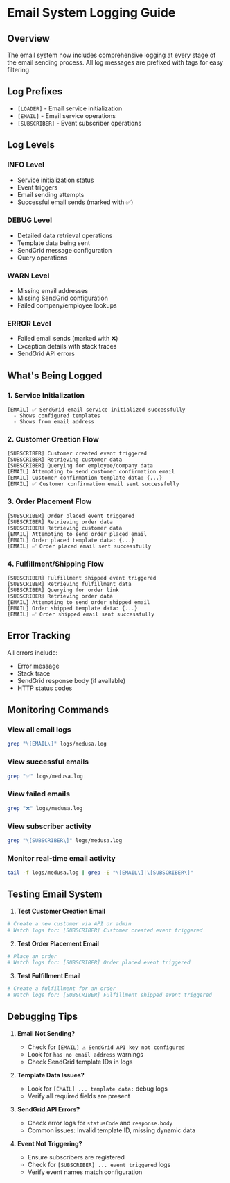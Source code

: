 # Email System Logging Guide

## Overview
The email system now includes comprehensive logging at every stage of the email sending process. All log messages are prefixed with tags for easy filtering.

## Log Prefixes
- `[LOADER]` - Email service initialization
- `[EMAIL]` - Email service operations
- `[SUBSCRIBER]` - Event subscriber operations

## Log Levels

### INFO Level
- Service initialization status
- Event triggers
- Email sending attempts
- Successful email sends (marked with ✅)

### DEBUG Level
- Detailed data retrieval operations
- Template data being sent
- SendGrid message configuration
- Query operations

### WARN Level
- Missing email addresses
- Missing SendGrid configuration
- Failed company/employee lookups

### ERROR Level
- Failed email sends (marked with ❌)
- Exception details with stack traces
- SendGrid API errors

## What's Being Logged

### 1. Service Initialization
```
[EMAIL] ✅ SendGrid email service initialized successfully
  - Shows configured templates
  - Shows from email address
```

### 2. Customer Creation Flow
```
[SUBSCRIBER] Customer created event triggered
[SUBSCRIBER] Retrieving customer data
[SUBSCRIBER] Querying for employee/company data
[EMAIL] Attempting to send customer confirmation email
[EMAIL] Customer confirmation template data: {...}
[EMAIL] ✅ Customer confirmation email sent successfully
```

### 3. Order Placement Flow
```
[SUBSCRIBER] Order placed event triggered
[SUBSCRIBER] Retrieving order data
[SUBSCRIBER] Retrieving customer data
[EMAIL] Attempting to send order placed email
[EMAIL] Order placed template data: {...}
[EMAIL] ✅ Order placed email sent successfully
```

### 4. Fulfillment/Shipping Flow
```
[SUBSCRIBER] Fulfillment shipped event triggered
[SUBSCRIBER] Retrieving fulfillment data
[SUBSCRIBER] Querying for order link
[SUBSCRIBER] Retrieving order data
[EMAIL] Attempting to send order shipped email
[EMAIL] Order shipped template data: {...}
[EMAIL] ✅ Order shipped email sent successfully
```

## Error Tracking
All errors include:
- Error message
- Stack trace
- SendGrid response body (if available)
- HTTP status codes

## Monitoring Commands

### View all email logs
```bash
grep "\[EMAIL\]" logs/medusa.log
```

### View successful emails
```bash
grep "✅" logs/medusa.log
```

### View failed emails
```bash
grep "❌" logs/medusa.log
```

### View subscriber activity
```bash
grep "\[SUBSCRIBER\]" logs/medusa.log
```

### Monitor real-time email activity
```bash
tail -f logs/medusa.log | grep -E "\[EMAIL\]|\[SUBSCRIBER\]"
```

## Testing Email System

1. **Test Customer Creation Email**
```bash
# Create a new customer via API or admin
# Watch logs for: [SUBSCRIBER] Customer created event triggered
```

2. **Test Order Placement Email**
```bash
# Place an order
# Watch logs for: [SUBSCRIBER] Order placed event triggered
```

3. **Test Fulfillment Email**
```bash
# Create a fulfillment for an order
# Watch logs for: [SUBSCRIBER] Fulfillment shipped event triggered
```

## Debugging Tips

1. **Email Not Sending?**
   - Check for `[EMAIL] ⚠️ SendGrid API key not configured`
   - Look for `has no email address` warnings
   - Check SendGrid template IDs in logs

2. **Template Data Issues?**
   - Look for `[EMAIL] ... template data:` debug logs
   - Verify all required fields are present

3. **SendGrid API Errors?**
   - Check error logs for `statusCode` and `response.body`
   - Common issues: Invalid template ID, missing dynamic data

4. **Event Not Triggering?**
   - Ensure subscribers are registered
   - Check for `[SUBSCRIBER] ... event triggered` logs
   - Verify event names match configuration